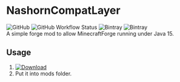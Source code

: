 # NashornCompatLayer
![GitHub](https://img.shields.io/github/license/ZekerZhayard/NashornCompatLayer) ![GitHub Workflow Status](https://img.shields.io/github/workflow/status/ZekerZhayard/NashornCompatLayer/Gradle%20Build) ![Bintray](https://img.shields.io/bintray/v/zekerzhayard/minecraft/nashorn-compat-layer) ![Bintray](https://img.shields.io/bintray/dt/zekerzhayard/minecraft/nashorn-compat-layer)  
A simple forge mod to allow MinecraftForge running under Java 15.

## Usage
1. [ ![Download](https://api.bintray.com/packages/zekerzhayard/minecraft/nashorn-compat-layer/images/download.svg) ](https://bintray.com/zekerzhayard/minecraft/nashorn-compat-layer/_latestVersion)
2. Put it into mods folder.